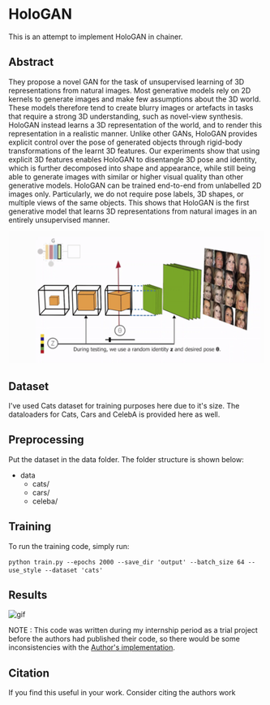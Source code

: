# HoloGAN

This is an attempt to implement HoloGAN in chainer.

## Abstract

They propose a novel GAN for the task of unsupervised learning of 3D representations from natural images. Most generative models rely on 2D kernels to generate images and make few assumptions about the 3D world. These models therefore tend to create blurry images or artefacts in tasks that require a strong 3D understanding, such as novel-view synthesis. HoloGAN instead learns a 3D representation of the world, and to render this representation in a realistic manner. Unlike other GANs, HoloGAN provides explicit control over the pose of generated objects through rigid-body transformations of the learnt 3D features. Our experiments show that using explicit 3D features enables HoloGAN to disentangle 3D pose and identity, which is further decomposed into shape and appearance, while still being able to generate images with similar or higher visual quality than other generative models. HoloGAN can be trained end-to-end from unlabelled 2D images only. Particularly, we do not require pose labels, 3D shapes, or multiple views of the same objects. This shows that HoloGAN is the first generative model that learns 3D representations from natural images in an entirely unsupervised manner.

![model](images/model.png)
## Dataset

I've used Cats dataset for training purposes here due to it's size.
The dataloaders for Cats, Cars and CelebA is provided here as well.

## Preprocessing

Put the dataset in the data folder.
The folder structure is shown below:

- data 
  - cats/
  - cars/
  - celeba/

## Training

To run the training code, simply run:

```highlight bash
python train.py --epochs 2000 --save_dir 'output' --batch_size 64 --use_style --dataset 'cats' 
```

## Results

![gif](cats.gif)

NOTE : This code was written during my internship period as a trial project before the authors had published their code, so there would be some inconsistencies with the [Author's implementation](https://github.com/thunguyenphuoc/HoloGAN).

## Citation

If you find this useful in your work. Consider citing the authors work